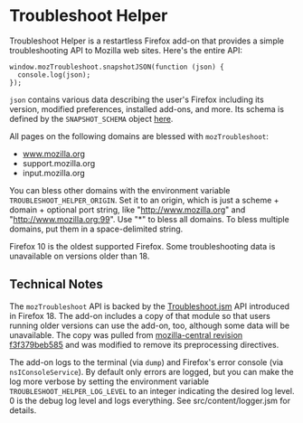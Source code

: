 Troubleshoot Helper
===================

Troubleshoot Helper is a restartless Firefox add-on that provides a simple
troubleshooting API to Mozilla web sites.  Here's the entire API:

    window.mozTroubleshoot.snapshotJSON(function (json) {
      console.log(json);
    });

`json` contains various data describing the user's Firefox including its
version, modified preferences, installed add-ons, and more.  Its schema is
defined by the `SNAPSHOT_SCHEMA` object [here][snapshot-schema].

[snapshot-schema]: http://mxr.mozilla.org/mozilla-central/source/toolkit/content/tests/browser/browser_Troubleshoot.js#73

All pages on the following domains are blessed with `mozTroubleshoot`:

  * www.mozilla.org
  * support.mozilla.org
  * input.mozilla.org

You can bless other domains with the environment variable
`TROUBLESHOOT_HELPER_ORIGIN`.  Set it to an origin, which is just a scheme +
domain + optional port string, like "http://www.mozilla.org" and
"http://www.mozilla.org:99".  Use "*" to bless all domains.  To bless multiple
domains, put them in a space-delimited string.

Firefox 10 is the oldest supported Firefox.  Some troubleshooting data is
unavailable on versions older than 18.


Technical Notes
---------------

The `mozTroubleshoot` API is backed by the [Troubleshoot.jsm][troubleshoot-jsm]
API introduced in Firefox 18.  The add-on includes a copy of that module so that
users running older versions can use the add-on, too, although some data will be
unavailable.  The copy was pulled from [mozilla-central revision
f3f379beb585][troubleshoot-jsm-rev] and was modified to remove its preprocessing
directives.

[troubleshoot-jsm]: http://mxr.mozilla.org/mozilla-central/source/toolkit/content/Troubleshoot.jsm
[troubleshoot-jsm-rev]: http://hg.mozilla.org/mozilla-central/file/f3f379beb585/toolkit/content/Troubleshoot.jsm

The add-on logs to the terminal (via `dump`) and Firefox's error console (via
`nsIConsoleService`).  By default only errors are logged, but you can make the
log more verbose by setting the environment variable
`TROUBLESHOOT_HELPER_LOG_LEVEL` to an integer indicating the desired log level.
0 is the debug log level and logs everything.  See src/content/logger.jsm for
details.

